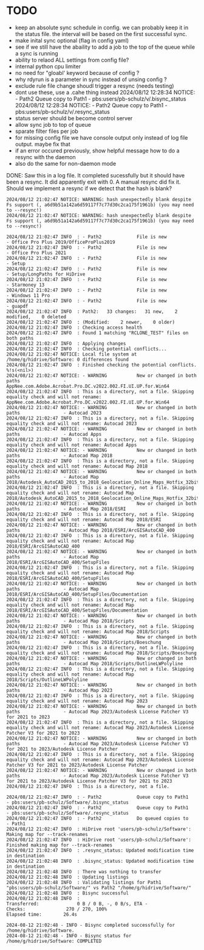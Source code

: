 # TODO

- keep an absolute sync schedule in config. we can probably keep it in the status file. the interval will be based on the first successful sync.
- make inital sync optional (flag in config yaml)
- see if we still have the abaility to add a job to the top of the queue while a sync is running
- ability to relaod ALL settings from config file?
- internal python cpu limiter
- no need for "gloabl' keyword because of config ?
- why rdyrun is a parameter in sync instead of unsing config ?
- exclude rule file change shoudl trigger a resync (needs testing)
- dont use these, use a .cahe thing instead
  2024/08/12 12:28:34 NOTICE: - Path2 Queue copy to Path1 - pbs:users/pb-schulz/v/.bisync_status
  2024/08/12 12:28:34 NOTICE: - Path2 Queue copy to Path1 - pbs:users/pb-schulz/v/.resync_status
- status server should be become control server
- allow sync job to top of queue
- sparate filter files per job
- for missing config file we have console output only instead of log file output. maybe fix that
- if an error occured previously, show helpful message how to do a resync with the daemon
- also do the same for non-daemon mode

DONE:
Saw this in a log file. It completed sucessfully but it should have been a resync. It did apparently exit with 0. A manual resync did fix it. Should we implement a resync if we detect that the hash is blank?

```
2024/08/12 21:02:47 NOTICE: WARNING: hash unexpectedly blank despite Fs support (, a6d9b51a142a6d59117f7c77d30c2ca175f1961b) (you may need to --resync!)
2024/08/12 21:02:47 NOTICE: WARNING: hash unexpectedly blank despite Fs support (, a6d9b51a142a6d59117f7c77d30c2ca175f1961b) (you may need to --resync!)
```

```
2024/08/12 21:02:47 INFO  : - Path2             File is new                                 - Office Pro Plus 2019/OfficeProPlus2019
2024/08/12 21:02:47 INFO  : - Path2             File is new                                 - Office Pro Plus 2021
2024/08/12 21:02:47 INFO  : - Path2             File is new                                 - Setup
2024/08/12 21:02:47 INFO  : - Path2             File is new                                 - Setup/LongPaths for HiDrive
2024/08/12 21:02:47 INFO  : - Path2             File is new                                 - Starmoney 13
2024/08/12 21:02:47 INFO  : - Path2             File is new                                 - Windows 11 Pro
2024/08/12 21:02:47 INFO  : - Path2             File is new                                 - guapdf
2024/08/12 21:02:47 INFO  : Path2:   33 changes:   31 new,    2 modified,    0 deleted
2024/08/12 21:02:47 INFO  : (Modified:    2 newer,    0 older)
2024/08/12 21:02:47 INFO  : Checking access health
2024/08/12 21:02:47 INFO  : Found 1 matching "RCLONE_TEST" files on both paths
2024/08/12 21:02:47 INFO  : Applying changes
2024/08/12 21:02:47 INFO  : Checking potential conflicts...
2024/08/12 21:02:47 NOTICE: Local file system at /home/g/hidrive/Software: 0 differences found
2024/08/12 21:02:47 INFO  : Finished checking the potential conflicts. %!s(<nil>)
2024/08/12 21:02:47 NOTICE: - WARNING           New or changed in both paths                - AppNee.com.Adobe.Acrobat.Pro.DC.v2022.002.FI.UI.UP.for.Win64
2024/08/12 21:02:47 INFO  : This is a directory, not a file. Skipping equality check and will not rename: AppNee.com.Adobe.Acrobat.Pro.DC.v2022.002.FI.UI.UP.for.Win64
2024/08/12 21:02:47 NOTICE: - WARNING           New or changed in both paths                - Autocad 2023
2024/08/12 21:02:47 INFO  : This is a directory, not a file. Skipping equality check and will not rename: Autocad 2023
2024/08/12 21:02:47 NOTICE: - WARNING           New or changed in both paths                - Autocad Apps
2024/08/12 21:02:47 INFO  : This is a directory, not a file. Skipping equality check and will not rename: Autocad Apps
2024/08/12 21:02:47 NOTICE: - WARNING           New or changed in both paths                - Autocad Map 2018
2024/08/12 21:02:47 INFO  : This is a directory, not a file. Skipping equality check and will not rename: Autocad Map 2018
2024/08/12 21:02:47 NOTICE: - WARNING           New or changed in both paths                - Autocad Map 2018/Autodesk_AutoCAD_2015_to_2018_Geolocation_Online_Maps_Hotfix_32bit_64bit
2024/08/12 21:02:47 INFO  : This is a directory, not a file. Skipping equality check and will not rename: Autocad Map 2018/Autodesk_AutoCAD_2015_to_2018_Geolocation_Online_Maps_Hotfix_32bit_64bit
2024/08/12 21:02:47 NOTICE: - WARNING           New or changed in both paths                - Autocad Map 2018/ESRI
2024/08/12 21:02:47 INFO  : This is a directory, not a file. Skipping equality check and will not rename: Autocad Map 2018/ESRI
2024/08/12 21:02:47 NOTICE: - WARNING           New or changed in both paths                - Autocad Map 2018/ESRI/ArcGISAutoCAD_400
2024/08/12 21:02:47 INFO  : This is a directory, not a file. Skipping equality check and will not rename: Autocad Map 2018/ESRI/ArcGISAutoCAD_400
2024/08/12 21:02:47 NOTICE: - WARNING           New or changed in both paths                - Autocad Map 2018/ESRI/ArcGISAutoCAD_400/SetupFiles
2024/08/12 21:02:47 INFO  : This is a directory, not a file. Skipping equality check and will not rename: Autocad Map 2018/ESRI/ArcGISAutoCAD_400/SetupFiles
2024/08/12 21:02:47 NOTICE: - WARNING           New or changed in both paths                - Autocad Map 2018/ESRI/ArcGISAutoCAD_400/SetupFiles/Documentation
2024/08/12 21:02:47 INFO  : This is a directory, not a file. Skipping equality check and will not rename: Autocad Map 2018/ESRI/ArcGISAutoCAD_400/SetupFiles/Documentation
2024/08/12 21:02:47 NOTICE: - WARNING           New or changed in both paths                - Autocad Map 2018/Scripts
2024/08/12 21:02:47 INFO  : This is a directory, not a file. Skipping equality check and will not rename: Autocad Map 2018/Scripts
2024/08/12 21:02:47 NOTICE: - WARNING           New or changed in both paths                - Autocad Map 2018/Scripts/Boeschung
2024/08/12 21:02:47 INFO  : This is a directory, not a file. Skipping equality check and will not rename: Autocad Map 2018/Scripts/Boeschung
2024/08/12 21:02:47 NOTICE: - WARNING           New or changed in both paths                - Autocad Map 2018/Scripts/OutlineLWPolyline
2024/08/12 21:02:47 INFO  : This is a directory, not a file. Skipping equality check and will not rename: Autocad Map 2018/Scripts/OutlineLWPolyline
2024/08/12 21:02:47 NOTICE: - WARNING           New or changed in both paths                - Autocad Map 2023
2024/08/12 21:02:47 INFO  : This is a directory, not a file. Skipping equality check and will not rename: Autocad Map 2023
2024/08/12 21:02:47 NOTICE: - WARNING           New or changed in both paths                - Autocad Map 2023/Autodesk License Patcher V3 for 2021 to 2023
2024/08/12 21:02:47 INFO  : This is a directory, not a file. Skipping equality check and will not rename: Autocad Map 2023/Autodesk License Patcher V3 for 2021 to 2023
2024/08/12 21:02:47 NOTICE: - WARNING           New or changed in both paths                - Autocad Map 2023/Autodesk License Patcher V3 for 2021 to 2023/Autodesk License Patcher
2024/08/12 21:02:47 INFO  : This is a directory, not a file. Skipping equality check and will not rename: Autocad Map 2023/Autodesk License Patcher V3 for 2021 to 2023/Autodesk License Patcher
2024/08/12 21:02:47 NOTICE: - WARNING           New or changed in both paths                - Autocad Map 2023/Autodesk License Patcher V3 for 2021 to 2023/Autodesk License Patcher V3 for 2021 to 2023
2024/08/12 21:02:47 INFO  : This is a directory, not a file.
```

```
2024/08/12 21:02:47 INFO  : - Path2             Queue copy to Path1                         - pbs:users/pb-schulz/Software/.bisync_status
2024/08/12 21:02:47 INFO  : - Path2             Queue copy to Path1                         - pbs:users/pb-schulz/Software/.resync_status
2024/08/12 21:02:47 INFO  : - Path2             Do queued copies to                         - Path1
2024/08/12 21:02:47 INFO  : HiDrive root 'users/pb-schulz/Software': Making map for --track-renames
2024/08/12 21:02:47 INFO  : HiDrive root 'users/pb-schulz/Software': Finished making map for --track-renames
2024/08/12 21:02:47 INFO  : .resync_status: Updated modification time in destination
2024/08/12 21:02:48 INFO  : .bisync_status: Updated modification time in destination
2024/08/12 21:02:48 INFO  : There was nothing to transfer
2024/08/12 21:02:48 INFO  : Updating listings
2024/08/12 21:02:48 INFO  : Validating listings for Path1 "pbs:users/pb-schulz/Software/" vs Path2 "/home/g/hidrive/Software/"
2024/08/12 21:02:48 INFO  : Bisync successful
2024/08/12 21:02:48 INFO  :
Transferred:   	          0 B / 0 B, -, 0 B/s, ETA -
Checks:               270 / 270, 100%
Elapsed time:        26.4s

2024-08-12 21:02:48 - INFO - Bisync completed successfully for /home/g/hidrive/Software.
2024-08-12 21:02:48 - INFO - Bisync status for /home/g/hidrive/Software: COMPLETED
```
